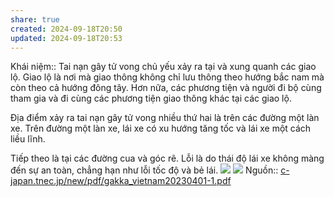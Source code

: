 ```yaml
---
share: true
created: 2024-09-18T20:50
updated: 2024-09-18T20:53
---
```

Khái niệm:: 
Tai nạn gây tử vong chủ yếu xảy ra tại và xung quanh các giao lộ. Giao lộ là nơi mà giao thông không chỉ lưu thông theo hướng bắc nam mà còn theo cả hướng đông tây. Hơn nữa, các phương tiện và người đi bộ cùng tham gia và đi cùng các phương tiện giao thông khác tại các giao lộ.

Địa điểm xảy ra tai nạn gây tử vong nhiều thứ hai là trên các đường một làn xe. Trên đường một làn xe, lái xe có xu hướng tăng tốc và lái xe một cách liều lĩnh.

Tiếp theo là tại các đường cua và góc rẽ. Lỗi là do thái độ lái xe không màng đến sự an toàn, chẳng hạn như lỗi tốc độ và bẻ lái.
![](https://i.imgur.com/KNVTV4w.png)
![](https://i.imgur.com/2jkhA2Q.png)
Nguồn:: [c-japan.tnec.jp/new/pdf/gakka\_vietnam20230401-1.pdf](https://c-japan.tnec.jp/new/pdf/gakka_vietnam20230401-1.pdf)
